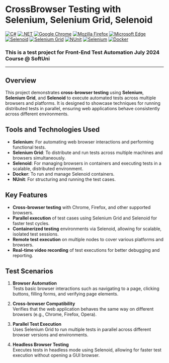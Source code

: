 # CrossBrowser Testing with Selenium, Selenium Grid, Selenoid
[![C#](https://img.shields.io/badge/Made%20with-C%23-239120.svg)](https://learn.microsoft.com/en-us/dotnet/csharp/)
[![.NET](https://img.shields.io/badge/.NET-5C2D91.svg)](https://dotnet.microsoft.com/)
[![Google Chrome](https://img.shields.io/badge/tested%20on-Google%20Chrome-4285F4.svg)](https://www.google.com/chrome/)
[![Mozilla Firefox](https://img.shields.io/badge/tested%20on-Mozilla%20Firefox-FF7139.svg)](https://www.mozilla.org/firefox/)
[![Microsoft Edge](https://img.shields.io/badge/tested%20on-Microsoft%20Edge-0078D7.svg)](https://www.microsoft.com/edge)
[![Selenoid](https://img.shields.io/badge/tested%20with-Selenoid-4B8BBE.svg)](https://aerokube.com/selenoid/)
[![Selenium Grid](https://img.shields.io/badge/tested%20with-Selenium%20Grid-43B02A.svg)](https://www.selenium.dev/documentation/grid/)
[![NUnit](https://img.shields.io/badge/tested%20with-NUnit-22B2B0.svg)](https://nunit.org/)
[![Selenium](https://img.shields.io/badge/tested%20with-Selenium-43B02A.svg)](https://www.selenium.dev/)
[![Docker](https://img.shields.io/badge/Powered%20by-Docker-2496ED.svg)](https://www.docker.com/)


### This is a test project for Front-End Test Automation July 2024 Course @ SoftUni
---
## Overview

This project demonstrates **cross-browser testing** using **Selenium**, **Selenium Grid**, and **Selenoid** to execute automated tests across multiple browsers and platforms. It is designed to showcase techniques for running distributed tests in parallel, ensuring web applications behave consistently across different environments.

## Tools and Technologies Used

- **Selenium**: For automating web browser interactions and performing functional tests.
- **Selenium Grid**: To distribute and run tests across multiple machines and browsers simultaneously.
- **Selenoid**: For managing browsers in containers and executing tests in a scalable, distributed environment.
- **Docker**: To run and manage Selenoid containers.
- **NUnit**: For structuring and running the test cases.

## Key Features

- **Cross-browser testing** with Chrome, Firefox, and other supported browsers.
- **Parallel execution** of test cases using Selenium Grid and Selenoid for faster test cycles.
- **Containerized testing** environments via Selenoid, allowing for scalable, isolated test sessions.
- **Remote test execution** on multiple nodes to cover various platforms and browsers.
- **Real-time video recording** of test executions for better debugging and reporting.


## Test Scenarios

1. **Browser Automation**  
   Tests basic browser interactions such as navigating to a page, clicking buttons, filling forms, and verifying page elements.
   
2. **Cross-browser Compatibility**  
   Verifies that the web application behaves the same way on different browsers (e.g., Chrome, Firefox, Opera).
   
3. **Parallel Test Execution**  
   Uses Selenium Grid to run multiple tests in parallel across different browser versions and environments.

4. **Headless Browser Testing**  
   Executes tests in headless mode using Selenoid, allowing for faster test execution without opening a GUI browser.

